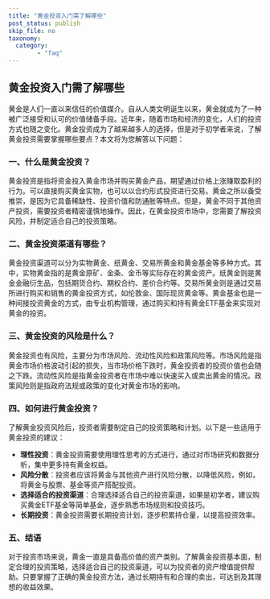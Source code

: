 ```yaml
---
title: "黄金投资入门需了解哪些"
post_status: publish
skip_file: no
taxonomy:
  category:
        - "faq"
---
```


## 黄金投资入门需了解哪些

黄金是人们一直以来信任的价值媒介。自从人类文明诞生以来，黄金就成为了一种被广泛接受和认可的价值储备手段。近年来，随着市场和经济的变化，人们的投资方式也随之变化。黄金投资成为了越来越多人的选择，但是对于初学者来说，了解黄金投资需要掌握哪些要点？本文将为您解答以下问题：

### 一、什么是黄金投资？

黄金投资是指将资金投入黄金市场并购买黄金产品，期望通过价格上涨赚取盈利的行为。可以直接购买黄金实物，也可以以合约形式投资进行交易。黄金之所以备受推崇，是因为它具备稀缺性、投资价值和防通胀等特点。但是，黄金不同于其他资产投资，需要投资者精密谨慎地操作。因此，在黄金投资市场中，您需要了解投资风险，并制定适合自己的投资策略。

### 二、黄金投资渠道有哪些？

黄金投资渠道可以分为实物黄金、纸黄金、交易所黄金和黄金基金等多种方式。其中，实物黄金指的是黄金原矿、金条、金币等实际存在的黄金资产。纸黄金则是黄金金融衍生品，包括期货合约、期权合约、差价合约等。交易所黄金则是通过交易所进行购买和销售的黄金投资方式，如伦敦金、国际现货黄金等。黄金基金也是一种间接投资黄金的方式，由专业机构管理，通过购买和持有黄金ETF基金来实现对黄金的投资。

### 三、黄金投资的风险是什么？

黄金投资也有风险，主要分为市场风险、流动性风险和政策风险等。市场风险是指黄金市场价格波动引起的损失，当市场价格下跌时，黄金投资者的投资价值也会随之下跌。流动性风险是指黄金投资者在市场中难以快速买入或卖出黄金的情况。政策风险则是指政府法规或政策的变化对黄金市场的影响。

### 四、如何进行黄金投资？

了解黄金投资风险后，投资者需要制定自己的投资策略和计划。以下是一些适用于黄金投资的建议：

- **理性投资**：黄金投资需要使用理性思考的方式进行，通过对市场研究和数据分析，集中更多持有黄金权益。
- **风险分散**：投资者应该将黄金与其他资产进行风险分散，以降低风险，例如，将黄金与股票、基金等资产搭配投资。
- **选择适合的投资渠道**：合理选择适合自己的投资渠道，如果是初学者，建议购买黄金ETF基金等简单基金，逐步熟悉市场规则和投资技巧。
- **长期投资**：黄金投资需要长期投资计划，逐步积累持仓量，以提高投资效率。

### 五、结语

对于投资市场来说，黄金一直是具备高价值的资产类别。了解黄金投资基本面，制定合理的投资策略，选择适合自己的投资渠道，可以为投资者的资产增值提供帮助。只要掌握了正确的黄金投资方法，通过长期持有和合理的卖出，可达到及其理想的收益效果。
